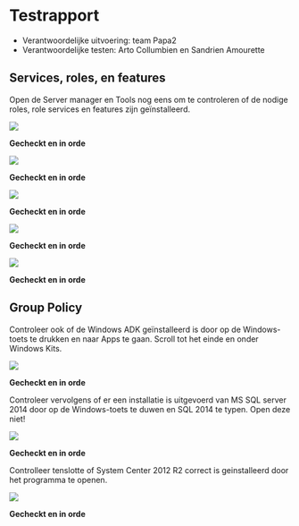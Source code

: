 # Testrapport

* Verantwoordelijke uitvoering: team Papa2
* Verantwoordelijke testen: Arto Collumbien en Sandrien Amourette

## Services, roles, en features

Open de Server manager en Tools nog eens om te controleren of de nodige roles, role services en features zijn geïnstalleerd.

![](https://github.com/HoGentTIN/p3ops-red/blob/master/papa2%20-%20werkstations/ImagesTestrapport/5.jpg)

**Gecheckt en in orde**

![](https://github.com/HoGentTIN/p3ops-red/blob/master/papa2%20-%20werkstations/ImagesTestrapport/6.jpg)

**Gecheckt en in orde**

![](https://github.com/HoGentTIN/p3ops-red/blob/master/papa2%20-%20werkstations/ImagesTestrapport/7.jpg)

**Gecheckt en in orde**

![](https://github.com/HoGentTIN/p3ops-red/blob/master/papa2%20-%20werkstations/ImagesTestrapport/8.jpg)

**Gecheckt en in orde**

![](https://github.com/HoGentTIN/p3ops-red/blob/master/papa2%20-%20werkstations/ImagesTestrapport/9.jpg)

**Gecheckt en in orde**

## Group Policy

Controleer ook of de Windows ADK geïnstalleerd is door op de Windows-toets te drukken en naar Apps te gaan. Scroll tot het einde en onder Windows Kits.

![](https://github.com/HoGentTIN/p3ops-red/blob/master/papa2%20-%20werkstations/ImagesTestrapport/10.jpg)

**Gecheckt en in orde**

Controleer vervolgens of er een installatie is uitgevoerd van MS SQL server 2014 door op de Windows-toets te duwen en SQL 2014 te typen. Open deze niet!

![](https://github.com/HoGentTIN/p3ops-red/blob/master/papa2%20-%20werkstations/ImagesTestrapport/15.JPG)

**Gecheckt en in orde**

Controlleer tenslotte of System Center 2012 R2 correct is geinstalleerd door het programma te openen.

![](https://github.com/HoGentTIN/p3ops-red/blob/master/papa2%20-%20werkstations/ImagesTestrapport/14.jpg)

**Gecheckt en in orde**
